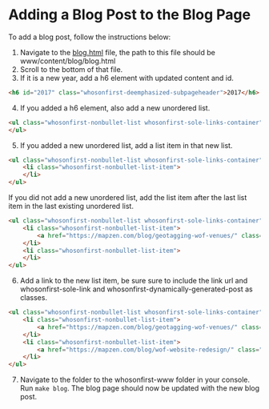 # Adding a Blog Post to the Blog Page

To add a blog post, follow the instructions below:

1. Navigate to the [blog.html](https://github.com/whosonfirst/whosonfirst-www/blob/sdombkow-v2-clean/www/content/blog/blog.html) file, the path to this file should be www/content/blog/blog.html
2. Scroll to the bottom of that file.
3. If it is a new year, add a h6 element with updated content and id.
```html
<h6 id="2017" class="whosonfirst-deemphasized-subpageheader">2017</h6>
```
4. If you added a h6 element, also add a new unordered list.
```html
<ul class="whosonfirst-nonbullet-list whosonfirst-sole-links-container">
</ul>
```
5. If you added a new unordered list, add a list item in that new list.
```html
<ul class="whosonfirst-nonbullet-list whosonfirst-sole-links-container">
    <li class="whosonfirst-nonbullet-list-item">
    </li>
</ul>
```
If you did not add a new unordered list, add the list item after the last list item in the last existing unordered list.
```html
<ul class="whosonfirst-nonbullet-list whosonfirst-sole-links-container">
    <li class="whosonfirst-nonbullet-list-item">
        <a href="https://mapzen.com/blog/geotagging-wof-venues/" class="whosonfirst-sole-link whosonfirst-dynamically-generated-post" data-pubdate="2017-08-01" title="Geotagging WOF venues" data-au="0.44" data-word-count="2392">Geotagging WOF venues</a>
    </li>
    <li class="whosonfirst-nonbullet-list-item">
    </li>
</ul>
```
6. Add a link to the new list item, be sure sure to include the link url and whosonfirst-sole-link and whosonfirst-dynamically-generated-post as classes.
```html
<ul class="whosonfirst-nonbullet-list whosonfirst-sole-links-container">
    <li class="whosonfirst-nonbullet-list-item">
        <a href="https://mapzen.com/blog/geotagging-wof-venues/" class="whosonfirst-sole-link whosonfirst-dynamically-generated-post" data-pubdate="2017-08-01" title="Geotagging WOF venues" data-au="0.44" data-word-count="2392">Geotagging WOF venues</a>
    </li>
    <li class="whosonfirst-nonbullet-list-item">
        <a href="https://mapzen.com/blog/wof-website-redesign/" class="whosonfirst-sole-link whosonfirst-dynamically-generated-post" data-pubdate="2017-07-28" title="Redesigning and Rebuilding the Who's On First website" data-au="0.40" data-word-count="2194">Redesigning and Rebuilding the Who's On First website</a>
    </li>
</ul>
```
7. Navigate to the folder to the whosonfirst-www folder in your console. Run `make blog`. The blog page should now be updated with the new blog post.